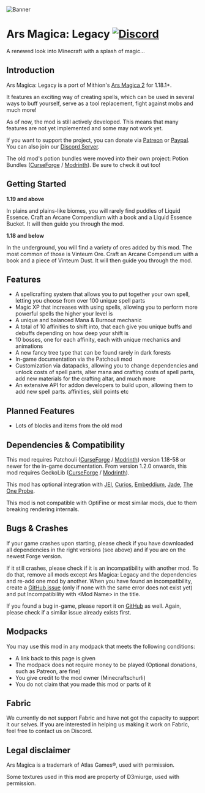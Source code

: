 ![Banner](https://cdn.modrinth.com/data/hm4S7JIe/images/6d3d66ab7932808d1dbbe2652284fd53c1fb4650.png)

# Ars Magica: Legacy [![Discord](https://img.shields.io/discord/358283695104458752?color=%25235865F2&label=Discord&logo=discord&logoColor=%25235865F2)](https://discord.gg/GcFqXwX)

A renewed look into Minecraft with a splash of magic...

## Introduction

Ars Magica: Legacy is a port of Mithion's [Ars Magica 2](https://curseforge.com/minecraft/mc-mods/ars-magica-2) for 1.18.1+.

It features an exciting way of creating spells, which can be used in several ways to buff yourself, serve as a tool replacement, fight against mobs and much more!

As of now, the mod is still actively developed. This means that many features are not yet implemented and some may not work yet.

If you want to support the project, you can donate via [Patreon](https://www.patreon.com/minecraftschurli) or [Paypal](http://paypal.me/minecraftschurli). You can also join our [Discord Server](https://discord.gg/GcFqXwX).

The old mod's potion bundles were moved into their own project: Potion Bundles ([CurseForge](https://curseforge.com/minecraft/mc-mods/potion-bundles) / [Modrinth](https://modrinth.com/mod/potion-bundles)). Be sure to check it out too!

## Getting Started

**1.19 and above**

In plains and plains-like biomes, you will rarely find puddles of Liquid Essence. Craft an Arcane Compendium with a book and a Liquid Essence Bucket. It will then guide you through the mod.

**1.18 and below**

In the underground, you will find a variety of ores added by this mod. The most common of those is Vinteum Ore. Craft an Arcane Compendium with a book and a piece of Vinteum Dust. It will then guide you through the mod.

## Features

- A spellcrafting system that allows you to put together your own spell, letting you choose from over 100 unique spell parts
- Magic XP that increases with using spells, allowing you to perform more powerful spells the higher your level is
- A unique and balanced Mana & Burnout mechanic
- A total of 10 affinities to shift into, that each give you unique buffs and debuffs depending on how deep your shift is
- 10 bosses, one for each affinity, each with unique mechanics and animations
- A new fancy tree type that can be found rarely in dark forests
- In-game documentation via the Patchouli mod
- Customization via datapacks, allowing you to change dependencies and unlock costs of spell parts, alter mana and crafting costs of spell parts, add new materials for the crafting altar, and much more
- An extensive API for addon developers to build upon, allowing them to add new spell parts. affinities, skill points etc

## Planned Features

- Lots of blocks and items from the old mod

## Dependencies & Compatibility

This mod requires Patchouli ([CurseForge](https://curseforge.com/minecraft/mc-mods/patchouli) / [Modrinth](https://modrinth.com/mod/patchouli)) version 1.18-58 or newer for the in-game documentation.
From version 1.2.0 onwards, this mod requires GeckoLib ([CurseForge](https://curseforge.com/minecraft/mc-mods/geckolib) / [Modrinth](https://modrinth.com/mod/geckolib)).

This mod has optional integration with [JEI](https://curseforge.com/minecraft/mc-mods/jei), [Curios](https://curseforge.com/minecraft/mc-mods/curios), [Embeddium](https://curseforge.com/minecraft/mc-mods/embeddium), [Jade](https://curseforge.com/minecraft/mc-mods/jade), [The One Probe](https://curseforge.com/minecraft/mc-mods/the-one-probe).

This mod is not compatible with OptiFine or most similar mods, due to them breaking rendering internals.

## Bugs & Crashes

If your game crashes upon starting, please check if you have downloaded all dependencies in the right versions (see above) and if you are on the newest Forge version.

If it still crashes, please check if it is an incompatibility with another mod. To do that, remove all mods except Ars Magica: Legacy and the dependencies and re-add one mod by another. When you have found an incompatibility, create a [GitHub issue](https://github.com/Minecraftschurli/ArsMagicaLegacy/issues) (only if none with the same error does not exist yet) and put Incompatibility with &lt;Mod Name&gt;
in the title.

If you found a bug in-game, please report it on [GitHub](https://github.com/MinecraftschurliMods/Ars-Magica-Legacy/issues) as well. Again, please check if a similar issue already exists first.

## Modpacks

You may use this mod in any modpack that meets the following conditions:

- A link back to this page is given
- The modpack does not require money to be played (Optional donations, such as Patreon, are fine)
- You give credit to the mod owner (Minecraftschurli)
- You do not claim that you made this mod or parts of it

## Fabric

We currently do not support Fabric and have not got the capacity to support it our selves. If you are interested in helping us making it work on Fabric, feel free to contact us on Discord.

## Legal disclaimer

Ars Magica is a trademark of Atlas Games®, used with permission.

Some textures used in this mod are property of D3miurge, used with permission.
